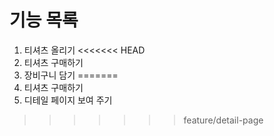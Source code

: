 # 기능 목록
1. 티셔츠 올리기
<<<<<<< HEAD
2. 티셔츠 구매하기
3. 장비구니 담기
=======
2. 티셔츠 구매하기 
3. 디테일 페이지 보여 주기
>>>>>>> feature/detail-page
